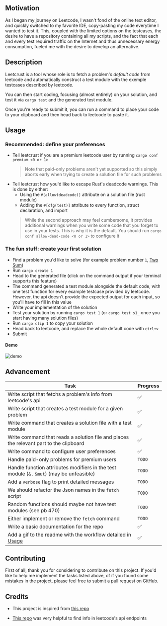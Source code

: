 ## Motivation

As I began my journey on Leetcode, I wasn't fond of the online text editor, and quickly switched to my favorite IDE, copy-pasting my code everytime I wanted to test it. This, coupled with the limited options on the testcases, the desire to have a repository containing all my scripts, and the fact that each and every test required traffic on the Internet and thus unnecessary energy consumption, fueled me with the desire to develop an alternative.

## Description

Leetcrust is a tool whose role is to fetch a problem's *default code* from leetcode and automatically construct a test module with the exemple testcases described by leetcode.

You can then start coding, focusing (almost entirely) on your solution, and test it via `cargo test` and the generated test module.

Once you're ready to submit it, you can run a command to place your code to your clipboard and then head back to leetcode to paste it.

## Usage

### Recommended: define your preferences

- Tell leetcrust if you are a premium leetcode user by running `cargo conf premium <0 or 1>`
  > Note that paid-only problems aren't yet supported so this simply aborts early when trying to create a solution file for such problems
- Tell leetcrust how you'd like to escape Rust's deadcode warnings. This is done by either:
  - Using the `#[allow(deadcode)]` attribute on a solution file (rust module)
  - Adding the `#[cfg(test)]` attribute to every function, struct declaration, and import
  > While the second approach may feel cumbersome, it provides additional warnings when you write some code that you forget to use in your tests. This is why it is the default. You should run `cargo conf allow-dead-code <0 or 1>` to configure it

### The fun stuff: create your first solution

- Find a problem you'd like to solve (for example problem number `1`, [Two Sum](https://leetcode.com/problems/two-sum/description/))
- Run `cargo create 1`
- Head to the generated file (click on the command output if your terminal supports this feature)
- The command generated a test module alongside the default code, with one test function for every example testcase provided by leetcode. However, the api doesn't provide the expected output for each input, so you'll have to fill in this value
- Write your implementation of the solution
- Test your solution by running `cargo test 1` (or `cargo test s1_` once you start having many solution files)
- Run `cargo clip 1` to copy your solution
- Head back to leetcode, and replace the whole default code with `ctrl+v`
- Submit

#### Demo

![demo](.docs/leetcrust-demo.gif)

## Advancement

| Task                                                                                      | Progress           |
| ----------------------------------------------------------------------------------------- | ------------------ |
| Write script that fetchs a problem's info from leetcode's api                             | :white_check_mark: |
| Write script that creates a test module for a given problem                               | :white_check_mark: |
| Write command that creates a solution file with a test module                             | :white_check_mark: |
| Write command that reads a solution file and places the relevant part to the clipboard    | :white_check_mark: |
| Write command to configure user preferences                                               | :white_check_mark: |
| Handle paid-only problems for premium users                                               | `TODO`             |
| Handle function attributes modifiers in the test module (`&,` `&mut`) (may be unfeasible) | `TODO`             |
| Add a `verbose` flag to print detailed messages                                           | `TODO`             |
| We should refactor the Json names in the `fetch` script                                   | `TODO`             |
| Random functions should maybe not have test modules (see pb 470)                          | `TODO`             |
| Either implement or remove the `fetch` command                                            | `TODO`             |
| Write a basic documentation for the repo                                                  | :white_check_mark: |
| Add a gif to the readme with the workflow detailed in [Usage](#usage)                     | :white_check_mark: |

## Contributing

First of all, thank you for considering to contribute on this project. If you'd like to help me implement the tasks listed above, of if you found some mistakes in the project, please feel free to submit a pull request on GitHub.

## Credits

- This project is inspired from [this repo](https://github.com/aylei/leetcode-rust)

- [This repo](https://github.com/alfaarghya/alfa-leetcode-api/tree/main) was very helpful to find info in leetcode's api endpoints